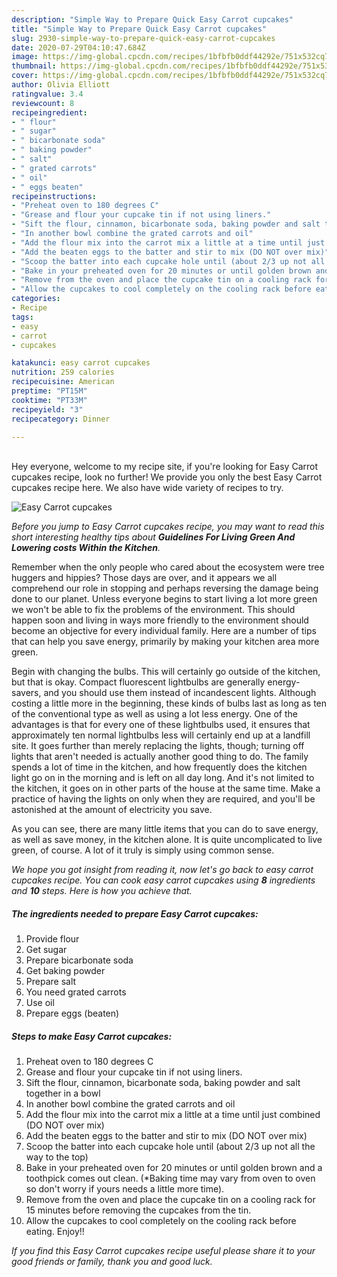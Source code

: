 ```yaml
---
description: "Simple Way to Prepare Quick Easy Carrot cupcakes"
title: "Simple Way to Prepare Quick Easy Carrot cupcakes"
slug: 2930-simple-way-to-prepare-quick-easy-carrot-cupcakes
date: 2020-07-29T04:10:47.684Z
image: https://img-global.cpcdn.com/recipes/1bfbfb0ddf44292e/751x532cq70/easy-carrot-cupcakes-recipe-main-photo.jpg
thumbnail: https://img-global.cpcdn.com/recipes/1bfbfb0ddf44292e/751x532cq70/easy-carrot-cupcakes-recipe-main-photo.jpg
cover: https://img-global.cpcdn.com/recipes/1bfbfb0ddf44292e/751x532cq70/easy-carrot-cupcakes-recipe-main-photo.jpg
author: Olivia Elliott
ratingvalue: 3.4
reviewcount: 8
recipeingredient:
- " flour"
- " sugar"
- " bicarbonate soda"
- " baking powder"
- " salt"
- " grated carrots"
- " oil"
- " eggs beaten"
recipeinstructions:
- "Preheat oven to 180 degrees C"
- "Grease and flour your cupcake tin if not using liners."
- "Sift the flour, cinnamon, bicarbonate soda, baking powder and salt together in a bowl"
- "In another bowl combine the grated carrots and oil"
- "Add the flour mix into the carrot mix a little at a time until just combined (DO NOT over mix)"
- "Add the beaten eggs to the batter and stir to mix (DO NOT over mix)"
- "Scoop the batter into each cupcake hole until (about 2/3 up not all the way to the top)"
- "Bake in your preheated oven for 20 minutes or until golden brown and a toothpick comes out clean. (*Baking time may vary from oven to oven so don&#39;t worry if yours needs a little more time)."
- "Remove from the oven and place the cupcake tin on a cooling rack for 15 minutes before removing the cupcakes from the tin."
- "Allow the cupcakes to cool completely on the cooling rack before eating. Enjoy!!"
categories:
- Recipe
tags:
- easy
- carrot
- cupcakes

katakunci: easy carrot cupcakes 
nutrition: 259 calories
recipecuisine: American
preptime: "PT15M"
cooktime: "PT33M"
recipeyield: "3"
recipecategory: Dinner

---
```

<br>
Hey everyone, welcome to my recipe site, if you're looking for Easy Carrot cupcakes recipe, look no further! We provide you only the best Easy Carrot cupcakes recipe here. We also have wide variety of recipes to try.
<br>


![Easy Carrot cupcakes](https://img-global.cpcdn.com/recipes/1bfbfb0ddf44292e/751x532cq70/easy-carrot-cupcakes-recipe-main-photo.jpg)

<i>Before you jump to Easy Carrot cupcakes recipe, you may want to read this short interesting healthy tips about 
<strong>Guidelines For Living Green And Lowering costs Within the Kitchen</strong>.</i>
</br>

Remember when the only people who cared about the ecosystem were tree huggers and hippies? Those days are over, and it appears we all comprehend our role in stopping and perhaps reversing the damage being done to our planet. Unless everyone begins to start living a lot more green we won't be able to fix the problems of the environment. This should happen soon and living in ways more friendly to the environment should become an objective for every individual family. Here are a number of tips that can help you save energy, primarily by making your kitchen area more green.

Begin with changing the bulbs. This will certainly go outside of the kitchen, but that is okay. Compact fluorescent lightbulbs are generally energy-savers, and you should use them instead of incandescent lights. Although costing a little more in the beginning, these kinds of bulbs last as long as ten of the conventional type as well as using a lot less energy. One of the advantages is that for every one of these lightbulbs used, it ensures that approximately ten normal lightbulbs less will certainly end up at a landfill site. It goes further than merely replacing the lights, though; turning off lights that aren't needed is actually another good thing to do. The family spends a lot of time in the kitchen, and how frequently does the kitchen light go on in the morning and is left on all day long. And it's not limited to the kitchen, it goes on in other parts of the house at the same time. Make a practice of having the lights on only when they are required, and you'll be astonished at the amount of electricity you save.

As you can see, there are many little items that you can do to save energy, as well as save money, in the kitchen alone. It is quite uncomplicated to live green, of course. A lot of it truly is simply using common sense.


<i>We hope you got insight from reading it, now let's go back to easy carrot cupcakes recipe. You can cook easy carrot cupcakes using <strong>8</strong> ingredients and <strong>10</strong> steps. Here is how you achieve that.
</i>

##### The ingredients needed to prepare Easy Carrot cupcakes:

1. Provide  flour
1. Get  sugar
1. Prepare  bicarbonate soda
1. Get  baking powder
1. Prepare  salt
1. You need  grated carrots
1. Use  oil
1. Prepare  eggs (beaten)


##### Steps to make Easy Carrot cupcakes:

1. Preheat oven to 180 degrees C
1. Grease and flour your cupcake tin if not using liners.
1. Sift the flour, cinnamon, bicarbonate soda, baking powder and salt together in a bowl
1. In another bowl combine the grated carrots and oil
1. Add the flour mix into the carrot mix a little at a time until just combined (DO NOT over mix)
1. Add the beaten eggs to the batter and stir to mix (DO NOT over mix)
1. Scoop the batter into each cupcake hole until (about 2/3 up not all the way to the top)
1. Bake in your preheated oven for 20 minutes or until golden brown and a toothpick comes out clean. (*Baking time may vary from oven to oven so don&#39;t worry if yours needs a little more time).
1. Remove from the oven and place the cupcake tin on a cooling rack for 15 minutes before removing the cupcakes from the tin.
1. Allow the cupcakes to cool completely on the cooling rack before eating. Enjoy!!


<i>If you find this Easy Carrot cupcakes recipe useful please share it to your good friends or family, thank you and good luck.</i>
